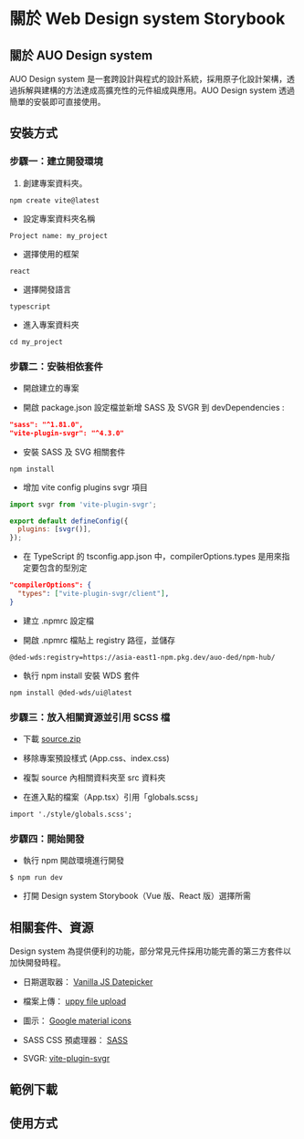 # 關於 Web Design system Storybook

## 關於 AUO Design system

AUO Design system 是一套跨設計與程式的設計系統，採用原子化設計架構，透過拆解與建構的方法達成高擴充性的元件組成與應用。AUO Design system 透過簡單的安裝即可直接使用。

## 安裝方式

### 步驟一：建立開發環境

1. 創建專案資料夾。

```shell
npm create vite@latest
```

- 設定專案資料夾名稱

```
Project name: my_project
```

- 選擇使用的框架

```
react
```

- 選擇開發語言

```
typescript
```

- 進入專案資料夾

```shell
cd my_project
```

### 步驟二：安裝相依套件

- 開啟建立的專案

- 開啟 package.json 設定檔並新增 SASS 及 SVGR 到 devDependencies :

```json
"sass": "^1.81.0",
"vite-plugin-svgr": "^4.3.0"
```

- 安裝 SASS 及 SVG 相關套件

```shell
npm install
```

- 增加 vite config plugins svgr 項目

```js
import svgr from 'vite-plugin-svgr';

export default defineConfig({
  plugins: [svgr()],
});
```

- 在 TypeScript 的 tsconfig.app.json 中，compilerOptions.types 是用來指定要包含的型別定

```json
"compilerOptions": {
  "types": ["vite-plugin-svgr/client"],
}
```

- 建立 .npmrc 設定檔

- 開啟 .npmrc 檔貼上 registry 路徑，並儲存

```shell
@ded-wds:registry=https://asia-east1-npm.pkg.dev/auo-ded/npm-hub/
```

- 執行 npm install 安裝 WDS 套件

```shell
npm install @ded-wds/ui@latest
```

### 步驟三：放入相關資源並引用 SCSS 檔

- 下載 [source.zip](https://storage.googleapis.com/ded-wds-bucket/source.zip)

- 移除專案預設樣式 (App.css、index.css)

- 複製 source 內相關資料夾至 src 資料夾

- 在進入點的檔案（App.tsx）引用「globals.scss」

```tsx
import './style/globals.scss';
```

### 步驟四：開始開發

- 執行 npm 開啟環境進行開發

```shell
$ npm run dev
```

- 打開 Design system Storybook（Vue 版、React 版）選擇所需

## 相關套件、資源

Design system 為提供便利的功能，部分常見元件採用功能完善的第三方套件以加快開發時程。

- 日期選取器： [Vanilla JS Datepicker](https://github.com/mymth/vanillajs-datepicker?tab=readme-ov-file)

- 檔案上傳： [uppy file upload](https://uppy.io/)

- 圖示： [Google material icons](https://fonts.google.com/icons)

- SASS CSS 預處理器： [SASS](https://sass-lang.com/)

- SVGR: [vite-plugin-svgr](https://github.com/pd4d10/vite-plugin-svgr)

## 範例下載

## 使用方式
